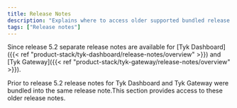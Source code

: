 ```yaml
---
title: Release Notes
description: "Explains where to access older supported bundled release notes for Tyk Dashboard and Tyk Gateway"
tags: ["Release notes"]
---
```

Since release 5.2 separate release notes are available for [Tyk Dashboard]({{< ref "product-stack/tyk-dashboard/release-notes/overview" >}}) and [Tyk Gateway]({{< ref "product-stack/tyk-gateway/release-notes/overview" >}}).

Prior to release 5.2 release notes for Tyk Dashboard and Tyk Gateway were bundled into the same release note.This section provides access to these older release notes.
